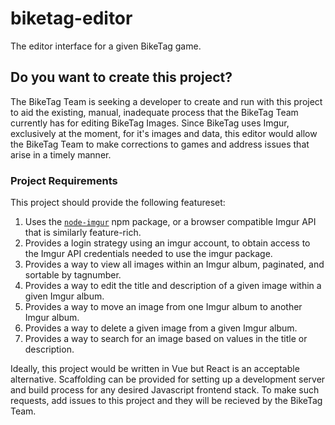 # biketag-editor
The editor interface for a given BikeTag game.

## Do you want to create this project?
The BikeTag Team is seeking a developer to create and run with this project to aid the existing, manual, inadequate process that the BikeTag Team currently has for editing BikeTag Images. Since BikeTag uses Imgur, exclusively at the moment, for it's images and data, this editor would allow the BikeTag Team to make corrections to games and address issues that arise in a timely manner.

### Project Requirements
This project should provide the following featureset:

1. Uses the [`node-imgur`][node-imgur] npm package, or a browser compatible Imgur API that is similarly feature-rich.
2. Provides a login strategy using an imgur account, to obtain access to the Imgur API credentials needed to use the imgur package.
3. Provides a way to view all images within an Imgur album, paginated, and sortable by tagnumber.
4. Provides a way to edit the title and description of a given image within a given Imgur album.
5. Provides a way to move an image from one Imgur album to another Imgur album.
6. Provides a way to delete a given image from a given Imgur album.
7. Provides a way to search for an image based on values in the title or description.

Ideally, this project would be written in Vue but React is an acceptable alternative. Scaffolding can be provided for setting up a development server and build process for any desired Javascript frontend stack. To make such requests, add issues to this project and they will be recieved by the BikeTag Team.

[node-imgur]: https://www.npmjs.com/package/imgur

